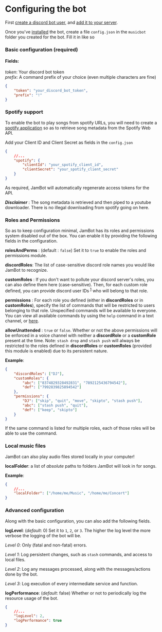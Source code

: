 # Configuring the bot

First [create a discord bot user](docs/TOKEN.md), and [add it to your server](docs/ADDING.md).

Once you've [installed](../README.md#installing) the bot, create a file `config.json` in the `musicbot` folder you created for the bot. Fill it in like so

### Basic configuration (required)

#### Fields:

_token_: Your discord bot token\
_prefix_: A command prefix of your choice (even multiple characters are fine)

```json
{
    "token": "your_discord_bot_token",
    "prefix": "!"
}
```

### Spotify support

To enable the bot to play songs from spotify URLs, you will need to create a [spotify application](https://developer.spotify.com/dashboard/) so as to retrieve song metadata from the Spotify Web API.

Add your Client ID and Client Secret as fields in the `config.json`

```json
{
    //...
    "spotify": {
        "clientId": "your_spotify_client_id",
        "clientSecret": "your_spotify_client_secret"
    }
}
```

As required, JamBot will automatically regenerate access tokens for the API.

**_Disclaimer_** : The song metadata is retrieved and then piped to a youtube downloader. There is no illegal downloading from spotify going on here.

### Roles and Permissions

So as to keep configuration minimal, JamBot has its roles and permissions system disabled out of the box. You can enable it by providing the following fields in the configuration.

**rolesAndPerms** : (default : `false`) Set it to `true` to enable the roles and permissions module.

**discordRoles**: The list of case-sensitive discord role names you would like JamBot to recognize.

**customRoles** : If you don't want to pollute your discord server's roles, you can also define them here (case-sensitive). Then, for each custom role defined, you can provide discord user IDs<sup> [1](https://www.google.com/search?q=how+to+get+discord+user+id)</sup> who will belong to that role.

**permissions** : For each role you defined (either in **discordRoles** or in **customRoles**), specify the list of commands that will be restricted to users belonging to that role. Unspecified commands will be available to everyone. You can view all available commands by using the `help` command in a text channel, or [here](COMMANDS.MD).

**allowUnattended** : `true` or `false`. Whether or not the above permissions will be enforced in a voice channel with neither a **discordRole** or a **customRole** present at the time. Note: `stash drop` and `stash push` will always be restricted to the roles defined in **discordRoles** or **customRoles** (provided this module is enabled) due to its persistent nature.

**Example**:

```json
{
    "discordRoles": ["DJ"],
    "customRoles": {
        "abc": ["8374829328492831", "7892125436794542"],
        "def": ["7992839825894542"]
    },
    "permissions": {
        "DJ": ["skip", "quit", "move", "skipto", "stash push"],
        "abc": ["stash push", "quit"],
        "def": ["keep", "skipto"]
    }
}
```

If the same command is listed for multiple roles, each of those roles will be able to use the command.

### Local music files

JamBot can also play audio files stored locally in your computer!

**localFolder**: a list of _absolute_ paths to folders JamBot will look in for songs.

**Example**:

```json
{
    //...
    "localFolder": ["/home/me/Music", "/home/me/Concert"]
}
```

### Advanced configuration

Along with the basic configuration, you can also add the following fields.

**logLevel**: (_default_: 0) Set it to `1`, `2`, or `3`. The higher the log level the more verbose the logging of the bot will be.

_Level 0_: Only (fatal and non-fatal) errors.

_Level 1_: Log persistent changes, such as `stash` commands, and access to local files.

_Level 2_: Log any messages processed, along with the messages/actions done by the bot.

_Level 3_: Log execution of every intermediate service and function.

**logPerformance**: (_default_: false) Whether or not to periodically log the resource usage of the bot.

```json
{
    //...
    "logLevel": 2,
    "logPerformance": true
}
```
